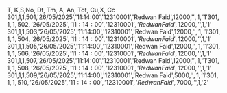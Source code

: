 T,  K,S,No,  Dt,         Tm,         A,         An,          Tot,  Cu,X, Cc
301,1,1,501,'26/05/2025','11:14:00','12310001','Redwan Faid',12000,'$',1,'1'
301,1,1,502,'26/05/2025','11:14:00','12310001','Redwan Faid',12000,'$',1,'1'
301,1,1,503,'26/05/2025','11:14:00','12310001','Redwan Faid',12000,'$',1,'1'
301,1,1,504,'26/05/2025','11:14:00','12310001','Redwan Faid',12000,'$',1,'1'
301,1,1,505,'26/05/2025','11:14:00','12310001','Redwan Faid',12000,'$',1,'1'
301,1,1,506,'26/05/2025','11:14:00','12310001','Redwan Faid',12000,'$',1,'1'
301,1,1,507,'26/05/2025','11:14:00','12310001','Redwan Faid',12000,'$',1,'1'
301,1,1,508,'26/05/2025','11:14:00','12310001','Redwan Faid',12000,'$',1,'1'
301,1,1,509,'26/05/2025','11:14:00','12310001','Redwan Faid',5000,'$',1,'1'
301,1,1,510,'26/05/2025','11:14:00','12310001','Redwan Faid',7000,'$',1,'2'
